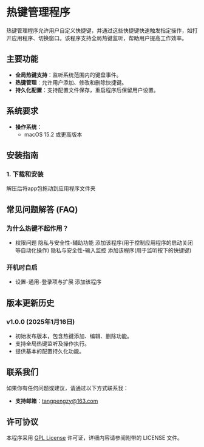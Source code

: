 # 热键管理程序

热键管理程序允许用户自定义快捷键，并通过这些快捷键快速触发指定操作，如打开应用程序、切换窗口。该程序支持全局热键监听，帮助用户提高工作效率。

## 主要功能

- **全局热键支持**：监听系统范围内的键盘事件。
- **热键管理**：允许用户添加、修改和删除快捷键。
- **持久化配置**：支持配置文件保存，重启程序后保留用户设置。

## 系统要求

- **操作系统**：
    - macOS 15.2 或更高版本

## 安装指南

### 1. 下载和安装

解压后将app包拖动到应用程序文件夹

## 常见问题解答 (FAQ)

### 为什么热键不起作用？

- 权限问题
  隐私与安全性-辅助功能 添加该程序(用于控制应用程序的启动关闭等自动化操作)
  隐私与安全性-输入监控 添加该程序(用于监听按下的快键键)

### 开机时自启

- 设置-通用-登录项与扩展 添加该程序

## 版本更新历史

### v1.0.0 (2025年1月16日)
- 初始发布版本，包含热键添加、编辑、删除功能。
- 支持全局热键监听及操作执行。
- 提供基本的配置持久化功能。

## 联系我们

如果你有任何问题或建议，请通过以下方式联系我：
- **支持邮箱**：[tangpengzy@163.com](mailto:tangpengzy@163.com)

## 许可协议

本程序采用 [GPL License](https://www.gnu.org/licenses/) 许可证，详细内容请参阅附带的 LICENSE 文件。
